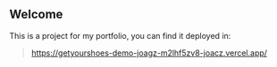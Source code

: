 ## Welcome

This is a project for my portfolio, you can find it deployed in:

> https://getyourshoes-demo-joagz-m2lhf5zv8-joacz.vercel.app/